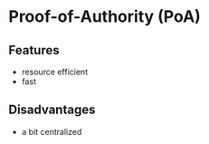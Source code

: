 # Proof-of-Authority \(PoA\)

## Features

* resource efficient
* fast

## Disadvantages

* a bit centralized



